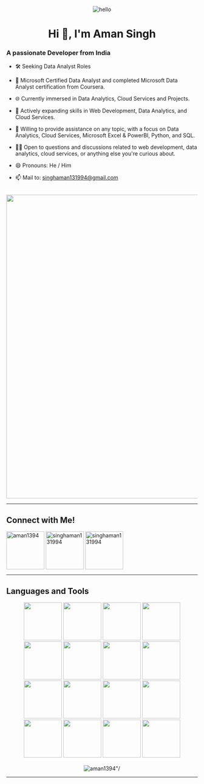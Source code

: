 <p align="center"> <img src="https://raw.githubusercontent.com/Vrindagupta6828/Vrindagupta6828/master/assest/hello.gif" alt="hello" /> </p>
<h1 align="center">Hi 👋, I'm <span>Aman Singh</span> </h1>
<h3 align="left"><span>A passionate Developer from India</span></h3>

- 🛠 Seeking Data Analyst Roles
  
- 📜 Microsoft Certified Data Analyst and completed Microsoft Data Analyst certification from Coursera.

- 🌐 Currently immersed in Data Analytics, Cloud Services and Projects.

- 🌱 Actively expanding skills in Web Development, Data Analytics, and Cloud Services.

- 💬 Willing to provide assistance on any topic, with a focus on Data Analytics, Cloud Services, Microsoft Excel & PowerBI, Python, and SQL.

- 🙋🏾 Open to questions and discussions related to web development, data analytics, cloud services, or anything else you're curious about.

- 😄 Pronouns: He / Him

- 📫 Mail to: singhaman131994@gmail.com 
<br><br>
<div align="center">
<img src="https://user-images.githubusercontent.com/74038190/212750672-2f3f2b50-c84f-4ed8-a60a-849ae69ff9df.gif" width="800">
</div>

 ---
 
## Connect with Me!
<div align="left">
  <a href="https://github.com/aman1394" target="blank"><img align="center" src="https://media.giphy.com/media/v1.Y2lkPTc5MGI3NjExbHl2MXgzdnkzc2lua3Y2NHgyM3FxZTcyNnlucXp2eWplNnZtM3VzMCZlcD12MV9pbnRlcm5hbF9naWZfYnlfaWQmY3Q9Zw/du3J3cXyzhj75IOgvA/giphy.gif" alt="aman1394" width="100"/></a>
   <a href="https://www.linkedin.com/in/aman-singh-855a20105/" target="blank"><img align="center" src="https://user-images.githubusercontent.com/74038190/235294012-0a55e343-37ad-4b0f-924f-c8431d9d2483.gif" alt="singhaman131994" width="100"/></a>
   <a href="https://twitter.com/singhaman131994" target="blank"><img align="center" src="https://github-production-user-asset-6210df.s3.amazonaws.com/74038190/241765460-cc4fe88c-7f7a-41d8-b449-34b7a178c1c6.gif" alt="singhaman131994" width="100"/></a>
</div>

 ---



## Languages and Tools
<div align="center">
  <img src="https://github.com/aman1394/aman1394/assets/121683356/98feac41-e9be-4025-aa13-54bf95980cc6" width="100">
  <img src="https://github.com/aman1394/aman1394/assets/121683356/bcd3a68c-0df2-4af5-b7e6-5b9314445eb8" width="100">
  <img src="https://media.giphy.com/media/v1.Y2lkPTc5MGI3NjExZjVsMWduNnJrMjk2cHdnOXAwc3I2cmhqYWEzdTVhYnA0YWl1MzlwaSZlcD12MV9pbnRlcm5hbF9naWZfYnlfaWQmY3Q9Zw/KAq5w47R9rmTuvWOWa/giphy.gif" width="100">
  <img src="https://assets.leetcode.com/static_assets/others/SQL_2.gif" width="100">
  <img src="https://github.com/aman1394/aman1394/assets/121683356/18a7adea-06e9-4991-a857-fe354f62518f" width="100">
  <img src="https://github-production-user-asset-6210df.s3.amazonaws.com/74038190/238200426-29fd6286-4e7b-4d6c-818f-c4765d5e39a9.gif" width="100">
  <img src="https://github-production-user-asset-6210df.s3.amazonaws.com/74038190/238200428-67f477ed-6624-42da-99f0-1a7b1a16eecb.gif" width="100">
  <img src="https://cdn.dribbble.com/users/511295/screenshots/2629099/media/251749791880e765c956d773d127f93c.gif" width="100">
  <img src="https://user-images.githubusercontent.com/74038190/212280805-9bcb336b-8c55-46a8-abf8-ff286ab55472.gif" width="100">
  <img src="https://user-images.githubusercontent.com/74038190/212257454-16e3712e-945a-4ca2-b238-408ad0bf87e6.gif" width="100">
  <img src="https://user-images.githubusercontent.com/74038190/212257467-871d32b7-e401-42e8-a166-fcfd7baa4c6b.gif" width="100">
  <img src="https://user-images.githubusercontent.com/74038190/212257460-738ff738-247f-4445-a718-cdd0ca76e2db.gif" width="100">
  <img src="https://user-images.githubusercontent.com/74038190/212257465-7ce8d493-cac5-494e-982a-5a9deb852c4b.gif" width="100">
  <img src="https://github-production-user-asset-6210df.s3.amazonaws.com/74038190/238200620-398b19b1-9aae-4c1f-8bc0-d172a2c08d68.gif" width="100">
  <img src="https://github-production-user-asset-6210df.s3.amazonaws.com/74038190/238200433-3fb2cdf6-8920-462e-87a4-95af376418aa.gif" width="100">
  <img src="https://user-images.githubusercontent.com/74038190/212281775-b468df30-4edc-4bf8-a4ee-f52e1aaddc86.gif" width="100">
  
  
  
</div>
<br>
<div align="center"><img src="https://github-readme-stats.vercel.app/api/top-langs/?username=aman1394&layout=compact" alt=aman1394"/></div>

---







